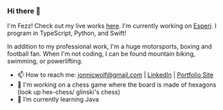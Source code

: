 ### Hi there 👋

I'm Fezz! Check out my live works [here](https://fezz.vercel.app). 
I'm currently working on [Esperi](https://esperi.vercel.app). 
I program in TypeScript, Python, and Swift!

In addition to my professional work, I'm a huge motorsports, boxing and football fan. When I'm not coding, I can be found mountain biking, swimming, or powerlifting.

- 📫 How to reach me: jonnicwolf@gmail.com | [LinkedIn](https://www.linkedin.com/in/jonathannarine/) | [Portfolio Site](https://fezz.vercel.app)
- 🔭 I'm working on a chess game where the board is made of hexagons (look up hex-chess/ glinski's chess)
- 🌱 I’m currently learning Java

<!--
**jonnicwolf/jonnicwolf** is a ✨ _special_ ✨ repository because its `README.md` (this file) appears on your GitHub profile.

Here are some ideas to get you started:





- 💬 Ask me about ...

- 😄 Pronouns: ...
- ⚡ Fun fact: ...
-->
